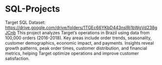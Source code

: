 # SQL-Projects
Target SQL
Dataset: https://drive.google.com/drive/folders/1TGEc66YKbD443nslRi1bWgVd238gJCnb
This project analyzes Target’s operations in Brazil using data from 100,000 orders (2016-2018). Key areas include order trends, seasonality, customer demographics, economic impact, and payments. Insights reveal growth patterns, peak order times, customer distribution, and financial metrics, helping Target optimize operations and improve customer satisfaction.
